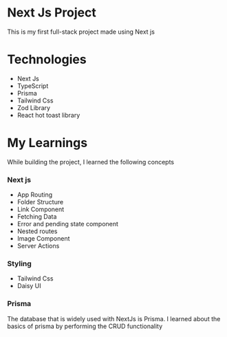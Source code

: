 # Next Js Project
This is my first  full-stack project made using Next js

# Technologies

- Next Js
- TypeScript
- Prisma
- Tailwind Css
- Zod Library
- React hot toast library

# My Learnings

While building the project, I learned the following concepts

### Next js

- App Routing
- Folder Structure
- Link Component
- Fetching Data
- Error and pending state component
- Nested routes
- Image Component
- Server Actions

### Styling

- Tailwind Css
- Daisy UI
 
### Prisma

The database that is widely used with NextJs is Prisma. I learned about the basics of prisma by performing the CRUD functionality




